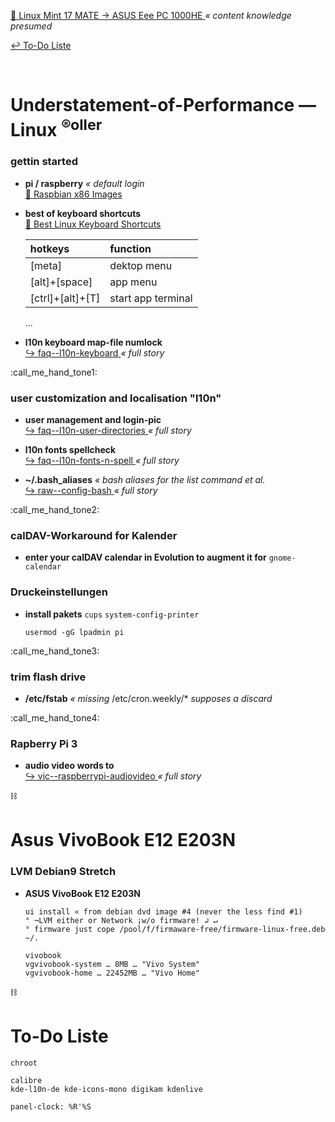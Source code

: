 [ :arrow_up_small: Linux Mint 17 MATE → ASUS Eee PC 1000HE ](https://www.rollator-parcours.com/de/HOWTO/ASUS-Eee-PC-1000HE/Linux-Mint-17-MATE/) _« content knowledge presumed_

[ :leftwards_arrow_with_hook: To-Do Liste ](#to-do-liste)


<br>

# Understatement-of-Performance — Linux <sup>&reg;oller</sup>
### gettin started

+ **pi \/ raspberry** _« default login_  
  [ :arrow_up_small: Raspbian x86 Images ](https://downloads.raspberrypi.org/rpd_x86/images/)


+ **best of keyboard shortcuts**  
  [ :arrow_up_small: Best Linux Keyboard Shortcuts ](https://www.linux.com/learn/best-linux-keyboard-shortcuts)
  
  | hotkeys | function |
  | :--- | :--- |
  | \[meta\] | dektop menu |
  | \[alt\]+\[space\] | app menu |
  | \[ctrl\]+\[alt\]+\[T\] | start app terminal |
  
  …
+ **l10n keyboard map-file numlock**  
  [ :arrow_right_hook: faq--l10n-keyboard ](./faq--l10n-keyboard.md) _« full story_


:call_me_hand_tone1:

### user customization and localisation "l10n"

+ **user management and login-pic**  
  [ :arrow_right_hook: faq--l10n-user-directories ](./faq--l10n-user-directories.md) _« full story_


+ **l10n fonts spellcheck**  
  [ :arrow_right_hook: faq--l10n-fonts-n-spell ](./faq--l10n-fonts-n-spell.md) _« full story_


+ **~/.bash_aliases** _« bash aliases for the list command et al._  
  [ :arrow_right_hook: raw--config-bash ](./raw--config-bash.md) _« full story_


:call_me_hand_tone2:

### calDAV-Workaround for Kalender

+ **enter your calDAV calendar in Evolution to augment it for** `gnome-calendar`


### Druckeinstellungen

+ **install pakets** `cups` `system-config-printer`
  
  ```
  usermod -gG lpadmin pi
  ```


:call_me_hand_tone3:

### trim flash drive

+ **\/etc\/fstab** _« missing_ \/etc\/cron.weekly\/\* _supposes a discard_


:call_me_hand_tone4:

### Rapberry Pi 3

+ **audio video words to**  
  [ :arrow_right_hook: vic--raspberrypi-audiovideo ](./vic--raspberrypi-audiovideo.md) _« full story_


:chains:

# Asus VivoBook E12 E203N
### LVM Debian9 Stretch

+ **ASUS VivoBook E12 E203N**
  
  ```
  ui install « from debian dvd image #4 (never the less find #1)
  ° ¬LVM either or Network ¡w/o firmware! ↲ ↵
  ° firmware just cope /pool/f/firmaware-free/firmware-linux-free.deb ~/.
  
  vivobook
  vgvivobook-system … 8MB … "Vivo System"
  vgvivobook-home … 22452MB … "Vivo Home"
  ```


:chains:

# To-Do Liste

```
chroot

calibre
kde-l10n-de kde-icons-mono digikam kdenlive

panel-clock: %R'%S

```
